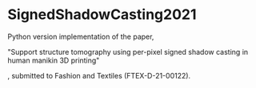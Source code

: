 # SignedShadowCasting2021

Python version implementation of the paper,

"Support structure tomography 
using per-pixel signed shadow casting 
in human manikin 3D printing"

, submitted to Fashion and Textiles (FTEX-D-21-00122).

